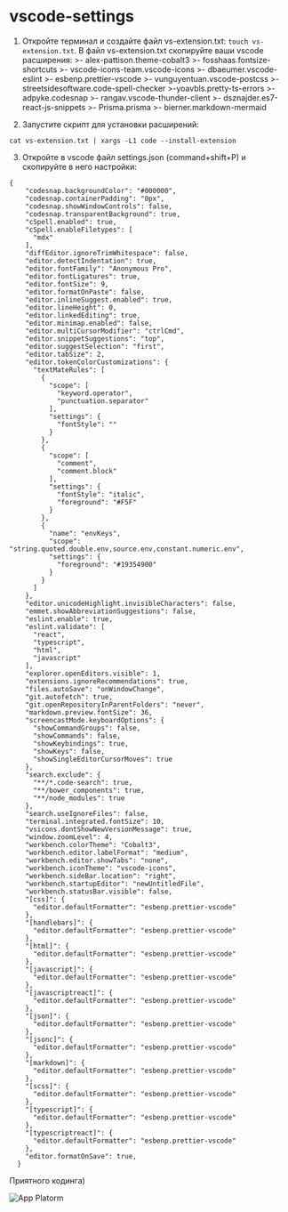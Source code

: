 # vscode-settings

1. Откройте терминал и создайте файл vs-extension.txt:
   `touch vs-extension.txt`.
   В файл vs-extension.txt скопируйте ваши vscode расширения: >- alex-pattison.theme-cobalt3 >- fosshaas.fontsize-shortcuts >- vscode-icons-team.vscode-icons >- dbaeumer.vscode-eslint >- esbenp.prettier-vscode >- vunguyentuan.vscode-postcss >- streetsidesoftware.code-spell-checker >-yoavbls.pretty-ts-errors >- adpyke.codesnap >- rangav.vscode-thunder-client >- dsznajder.es7-react-js-snippets >- Prisma.prisma >- bierner.markdown-mermaid

2. Запустите скрипт для установки расширений:

`cat vs-extension.txt | xargs -L1 code --install-extension`

3. Откройте в vscode файл settings.json (command+shift+P) и скопируйте в него настройки:

```
{
    "codesnap.backgroundColor": "#000000",
    "codesnap.containerPadding": "0px",
    "codesnap.showWindowControls": false,
    "codesnap.transparentBackground": true,
    "cSpell.enabled": true,
    "cSpell.enableFiletypes": [
      "mdx"
    ],
    "diffEditor.ignoreTrimWhitespace": false,
    "editor.detectIndentation": true,
    "editor.fontFamily": "Anonymous Pro",
    "editor.fontLigatures": true,
    "editor.fontSize": 9,
    "editor.formatOnPaste": false,
    "editor.inlineSuggest.enabled": true,
    "editor.lineHeight": 0,
    "editor.linkedEditing": true,
    "editor.minimap.enabled": false,
    "editor.multiCursorModifier": "ctrlCmd",
    "editor.snippetSuggestions": "top",
    "editor.suggestSelection": "first",
    "editor.tabSize": 2,
    "editor.tokenColorCustomizations": {
      "textMateRules": [
        {
          "scope": [
            "keyword.operator",
            "punctuation.separator"
          ],
          "settings": {
            "fontStyle": ""
          }
        },
        {
          "scope": [
            "comment",
            "comment.block"
          ],
          "settings": {
            "fontStyle": "italic",
            "foreground": "#F5F"
          }
        },
        {
          "name": "envKeys",
          "scope": "string.quoted.double.env,source.env,constant.numeric.env",
          "settings": {
            "foreground": "#19354900"
          }
        }
      ]
    },
    "editor.unicodeHighlight.invisibleCharacters": false,
    "emmet.showAbbreviationSuggestions": false,
    "eslint.enable": true,
    "eslint.validate": [
      "react",
      "typescript",
      "html",
      "javascript"
    ],
    "explorer.openEditors.visible": 1,
    "extensions.ignoreRecommendations": true,
    "files.autoSave": "onWindowChange",
    "git.autofetch": true,
    "git.openRepositoryInParentFolders": "never",
    "markdown.preview.fontSize": 36,
    "screencastMode.keyboardOptions": {
      "showCommandGroups": false,
      "showCommands": false,
      "showKeybindings": true,
      "showKeys": false,
      "showSingleEditorCursorMoves": true
    },
    "search.exclude": {
      "**/*.code-search": true,
      "**/bower_components": true,
      "**/node_modules": true
    },
    "search.useIgnoreFiles": false,
    "terminal.integrated.fontSize": 10,
    "vsicons.dontShowNewVersionMessage": true,
    "window.zoomLevel": 4,
    "workbench.colorTheme": "Cobalt3",
    "workbench.editor.labelFormat": "medium",
    "workbench.editor.showTabs": "none",
    "workbench.iconTheme": "vscode-icons",
    "workbench.sideBar.location": "right",
    "workbench.startupEditor": "newUntitledFile",
    "workbench.statusBar.visible": false,
    "[css]": {
      "editor.defaultFormatter": "esbenp.prettier-vscode"
    },
    "[handlebars]": {
      "editor.defaultFormatter": "esbenp.prettier-vscode"
    },
    "[html]": {
      "editor.defaultFormatter": "esbenp.prettier-vscode"
    },
    "[javascript]": {
      "editor.defaultFormatter": "esbenp.prettier-vscode"
    },
    "[javascriptreact]": {
      "editor.defaultFormatter": "esbenp.prettier-vscode"
    },
    "[json]": {
      "editor.defaultFormatter": "esbenp.prettier-vscode"
    },
    "[jsonc]": {
      "editor.defaultFormatter": "esbenp.prettier-vscode"
    },
    "[markdown]": {
      "editor.defaultFormatter": "esbenp.prettier-vscode"
    },
    "[scss]": {
      "editor.defaultFormatter": "esbenp.prettier-vscode"
    },
    "[typescript]": {
      "editor.defaultFormatter": "esbenp.prettier-vscode"
    },
    "[typescriptreact]": {
      "editor.defaultFormatter": "esbenp.prettier-vscode"
    },
    "editor.formatOnSave": true,
  }
```

Приятного кодинга)

![App Platorm](https://cs14.pikabu.ru/post_img/big/2023/07/03/1/1688339687161032319.jpg)
